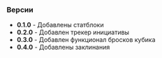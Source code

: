 ### Версии
- **0.1.0** - Добавлены статблоки
- **0.2.0** - Добавлен трекер инициативы
- **0.3.0** - Добавлен функционал бросков кубика
- **0.4.0** - Добавлены заклинания
